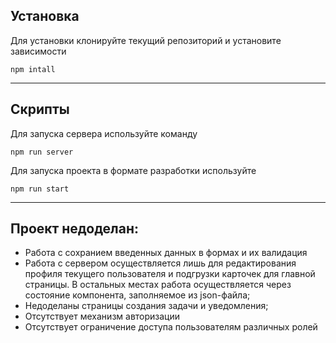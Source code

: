 ## Установка

Для установки клонируйте текущий репозиторий и установите зависимости
```
npm intall
```
---
## Скрипты

Для запуска сервера используйте команду
```
npm run server 
```
Для запуска проекта в формате разработки используйте
```
npm run start
```

--------------------------------
## Проект недоделан:
- Работа с сохранием введенных данных в формах и их валидация
- Работа с сервером осуществляется лишь для редактирования профиля текущего пользователя и подгрузки карточек для главной страницы. В остальных местах работа осуществляется через состояние компонента, заполняемое из json-файла;
- Недоделаны страницы создания задачи и уведомления;
- Отсутствует механизм авторизации
- Отсутствует ограничение доступа пользователям различных ролей